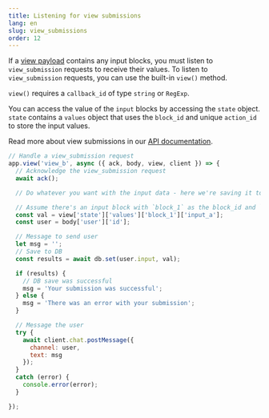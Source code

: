 ```yaml
---
title: Listening for view submissions
lang: en
slug: view_submissions
order: 12
---
```


<div class="section-content">
If a <a href="https://api.slack.com/reference/block-kit/views">view payload</a> contains any input blocks, you must listen to <code>view_submission</code> requests to receive their values. To listen to <code>view_submission</code> requests, you can use the built-in <code>view()</code> method.

<code>view()</code> requires a <code>callback_id</code> of type <code>string</code> or <code>RegExp</code>.

You can access the value of the <code>input</code> blocks by accessing the <code>state</code> object. <code>state</code> contains a <code>values</code> object that uses the <code>block_id</code> and unique <code>action_id</code> to store the input values.

Read more about view submissions in our <a href="https://api.slack.com/surfaces/modals/using#interactions">API documentation</a>.
</div>

```javascript
// Handle a view_submission request
app.view('view_b', async ({ ack, body, view, client }) => {
  // Acknowledge the view_submission request
  await ack();

  // Do whatever you want with the input data - here we're saving it to a DB then sending the user a verifcation of their submission

  // Assume there's an input block with `block_1` as the block_id and `input_a`
  const val = view['state']['values']['block_1']['input_a'];
  const user = body['user']['id'];

  // Message to send user
  let msg = '';
  // Save to DB
  const results = await db.set(user.input, val);

  if (results) {
    // DB save was successful
    msg = 'Your submission was successful';
  } else {
    msg = 'There was an error with your submission';
  }

  // Message the user
  try {
    await client.chat.postMessage({
      channel: user,
      text: msg
    });
  }
  catch (error) {
    console.error(error);
  }

});
```
